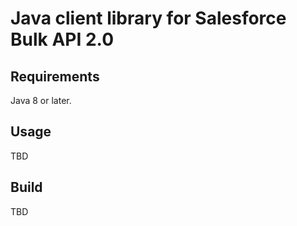 # Java client library for Salesforce Bulk API 2.0

## Requirements

Java 8 or later.

## Usage

TBD

## Build

TBD